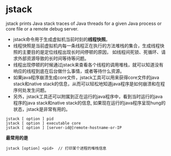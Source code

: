 # jstack

jstack prints Java stack traces of Java threads for a given Java process or core file or a remote debug server.

* jstack命令用于生成虚拟机当前时刻的**线程快照**。
* 线程快照是当前虚拟机内每一条线程正在执行的方法堆栈的集合，生成线程快照的主要目的是定位线程出现长时间停顿的原因， 如线程间死锁、死循环、请求外部资源导致的长时间等待等问题。
* 线程出现停顿的时候通过jstack来查看各个线程的调用堆栈，就可以知道没有响应的线程到底在后台做什么事情，或者等待什么资源。
* 如果java程序崩溃生成core文件，jstack工具可以用来获得core文件的java stack和native stack的信息，从而可以轻松地知道java程序是如何崩溃和在程序何处发生问题。
* 另外，jstack工具还可以附属到正在运行的java程序中，看到当时运行的java程序的java stack和native stack的信息, 如果现在运行的java程序呈现hung的状态，jstack是非常有用的。

```text
jstack [ option ] pid 
jstack [ option ] executable core 
jstack [ option ] [server-id@]remote-hostname-or-IP 
```



**最常用的是**

```text
jstack [option] <pid>  // 打印某个进程的堆栈信息
```

